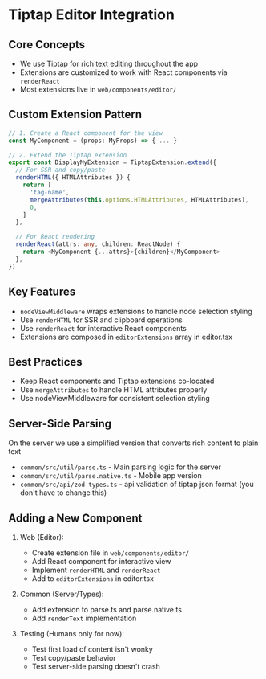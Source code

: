 # Tiptap Editor Integration

## Core Concepts

- We use Tiptap for rich text editing throughout the app
- Extensions are customized to work with React components via `renderReact`
- Most extensions live in `web/components/editor/`

## Custom Extension Pattern

```typescript
// 1. Create a React component for the view
const MyComponent = (props: MyProps) => { ... }

// 2. Extend the Tiptap extension
export const DisplayMyExtension = TiptapExtension.extend({
  // For SSR and copy/paste
  renderHTML({ HTMLAttributes }) {
    return [
      'tag-name',
      mergeAttributes(this.options.HTMLAttributes, HTMLAttributes),
      0,
    ]
  },

  // For React rendering
  renderReact(attrs: any, children: ReactNode) {
    return <MyComponent {...attrs}>{children}</MyComponent>
  },
})
```

## Key Features

- `nodeViewMiddleware` wraps extensions to handle node selection styling
- Use `renderHTML` for SSR and clipboard operations
- Use `renderReact` for interactive React components
- Extensions are composed in `editorExtensions` array in editor.tsx

## Best Practices

- Keep React components and Tiptap extensions co-located
- Use `mergeAttributes` to handle HTML attributes properly
- Use nodeViewMiddleware for consistent selection styling

## Server-Side Parsing

On the server we use a simplified version that converts rich content to plain text

- `common/src/util/parse.ts` - Main parsing logic for the server
- `common/src/util/parse.native.ts` - Mobile app version
- `common/src/api/zod-types.ts` - api validation of tiptap json format (you don't have to change this)

## Adding a New Component

1. Web (Editor):

   - Create extension file in `web/components/editor/`
   - Add React component for interactive view
   - Implement `renderHTML` and `renderReact`
   - Add to `editorExtensions` in editor.tsx

2. Common (Server/Types):

   - Add extension to parse.ts and parse.native.ts
   - Add `renderText` implementation

3. Testing (Humans only for now):
   - Test first load of content isn't wonky
   - Test copy/paste behavior
   - Test server-side parsing doesn't crash
